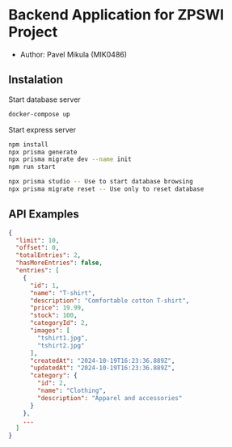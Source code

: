 # Backend Application for ZPSWI Project

-   Author: Pavel Mikula (MIK0486)

## Instalation

Start database server

```bash
docker-compose up
```

Start express server

```bash
npm install
npx prisma generate
npx prisma migrate dev --name init
npm run start
```

```bash
npx prisma studio -- Use to start database browsing
npx prisma migrate reset -- Use only to reset database
```

## API Examples

```json
{
  "limit": 10,
  "offset": 0,
  "totalEntries": 2,
  "hasMoreEntries": false,
  "entries": [
    {
      "id": 1,
      "name": "T-shirt",
      "description": "Comfortable cotton T-shirt",
      "price": 19.99,
      "stock": 100,
      "categoryId": 2,
      "images": [
        "tshirt1.jpg",
        "tshirt2.jpg"
      ],
      "createdAt": "2024-10-19T16:23:36.889Z",
      "updatedAt": "2024-10-19T16:23:36.889Z",
      "category": {
        "id": 2,
        "name": "Clothing",
        "description": "Apparel and accessories"
      }
    },
    ...
  ]
}
```
